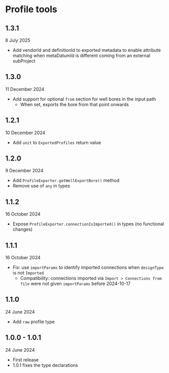 # Profile tools

## 1.3.1

8 July 2025

* Add vendorId and definitionId to exported metadata to enable attribute
  matching when metaDatumId is different coming from an external subProject

## 1.3.0

11 December 2024

* Add support for optional `from` section for well bores in the input path
  * When set, exports the bore from that point onwards

## 1.2.1

10 December 2024

* Add `unit` to `ExportedProfiles` return value

## 1.2.0

9 December 2024

* Add `ProfileExporter.getWellExportBore()` method
* Remove use of `any` in types

## 1.1.2

16 October 2024

* Expose `ProfileExporter.connectionIsImported()` in types (no functional changes)

## 1.1.1

16 October 2024

* Fix: use `importParams` to identify imported connections when `designType` is not `Imported`
  * Compatibility: connections imported via `Import > Connections from file` were not given
    `importParams` before 2024-10-17

## 1.1.0

24 June 2024

* Add `raw` profile type

## 1.0.0 - 1.0.1

24 June 2024

* First release
* 1.0.1 fixes the type declarations
